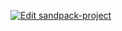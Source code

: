 [![Edit sandpack-project](https://codesandbox.io/static/img/play-codesandbox.svg)](https://codesandbox.io/s/sandpack-project-u8xc5g?fontsize=14&hidenavigation=1&theme=dark)
